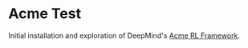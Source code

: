 # Acme Test

Initial installation and exploration of DeepMind's [Acme RL
Framework](https://github.com/deepmind/acme).
